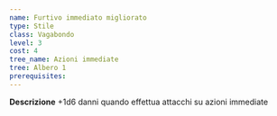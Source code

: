 ```yaml
---
name: Furtivo immediato migliorato
type: Stile
class: Vagabondo
level: 3
cost: 4
tree_name: Azioni immediate
tree: Albero 1
prerequisites: 
---
```


**Descrizione**
+1d6 danni quando effettua attacchi su azioni immediate